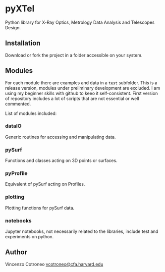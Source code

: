 # pyXTel
Python library for X-Ray Optics, Metrology Data Analysis and Telescopes Design.

## Installation
Download or fork the project in a folder accessible on your system.

## Modules
For each module there are examples and data in a `test` subfolder.
This is a release version, modules under preliminary development are excluded. I am using my beginner skills with github to keeo it self-consistent.
First version of repository includes a lot of scripts that are not essential or well commented. 

List of modules included:
### dataIO
Generic routines for accessing and manipulating data.
### pySurf
Functions and classes acting on 3D points or surfaces.
### pyProfile
Equivalent of pySurf acting on Profiles.
### plotting
Plotting functions for pySurf data.

### notebooks
Jupyter notebooks, not necessarily related to the libraries, include test and experiments on python.

## Author
Vincenzo Cotroneo
vcotroneo@cfa.harvard.edu
